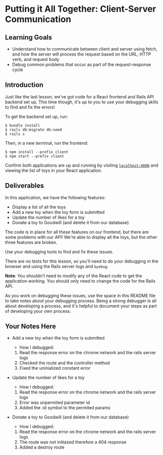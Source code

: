 # Putting it All Together: Client-Server Communication

## Learning Goals

- Understand how to communicate between client and server using fetch, and how
  the server will process the request based on the URL, HTTP verb, and request
  body
- Debug common problems that occur as part of the request-response cycle

## Introduction

Just like the last lesson, we've got code for a React frontend and Rails API
backend set up. This time though, it's up to you to use your debugging skills to
find and fix the errors!

To get the backend set up, run:

```console
$ bundle install
$ rails db:migrate db:seed
$ rails s
```

Then, in a new terminal, run the frontend:

```console
$ npm install --prefix client
$ npm start --prefix client
```

Confirm both applications are up and running by visiting
[`localhost:4000`](http://localhost:4000) and viewing the list of toys in your
React application.

## Deliverables

In this application, we have the following features:

- Display a list of all the toys
- Add a new toy when the toy form is submitted
- Update the number of likes for a toy
- Donate a toy to Goodwill (and delete it from our database)

The code is in place for all these features on our frontend, but there are some
problems with our API! We're able to display all the toys, but the other three
features are broken.

Use your debugging tools to find and fix these issues.

There are no tests for this lesson, so you'll need to do your debugging in the
browser and using the Rails server logs and `byebug`.

**Note**: You shouldn't need to modify any of the React code to get the
application working. You should only need to change the code for the Rails API.

As you work on debugging these issues, use the space in this README file to take
notes about your debugging process. Being a strong debugger is all about
developing a process, and it's helpful to document your steps as part of
developing your own process.

## Your Notes Here

- Add a new toy when the toy form is submitted

  - How I debugged:
  <ol>
    <li>Read the response error on the chrome network and the rails server logs</li>
    <li>Checked the route and the controller method</li>
    <li>Fixed the uninialized constant error</li>
  </ol>

- Update the number of likes for a toy

  - How I debugged:
  <ol>
    <li>Read the response error on the chrome network and the rails server logs</li>
    <li>Error was unpermited parameter id</li>
    <li>Added the :id symbol to the permited params</li>
  </ol>




- Donate a toy to Goodwill (and delete it from our database)

  - How I debugged:

  <ol>
    <li>Read the response error on the chrome network and the rails server logs</li>
    <li>The route was not initiazed therefore a 404 response</li>
    <li>Added a destroy route</li>
  </ol>

